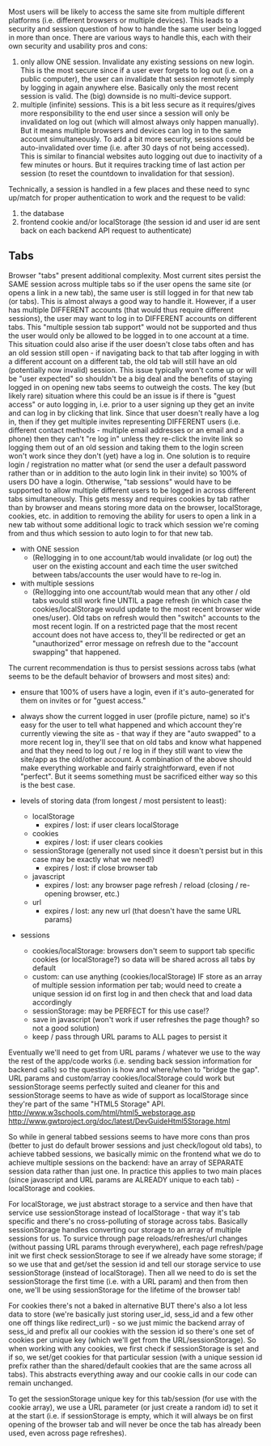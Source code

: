 Most users will be likely to access the same site from multiple different platforms (i.e. different browsers or multiple devices). This leads to a security and session question of how to handle the same user being logged in more than once. There are various ways to handle this, each with their own security and usability pros and cons:
1. only allow ONE session. Invalidate any existing sessions on new login. This is the most secure since if a user ever forgets to log out (i.e. on a public computer), the user can invalidate that session remotely simply by logging in again anywhere else. Basically only the most recent session is valid. The (big) downside is no multi-device support.
2. multiple (infinite) sessions. This is a bit less secure as it requires/gives more responsibility to the end user since a session will only be invalidated on log out (which will almost always only happen manually). But it means multiple browsers and devices can log in to the same account simultaneously. To add a bit more security, sessions could be auto-invalidated over time (i.e. after 30 days of not being accessed). This is similar to financial websites auto logging out due to inactivity of a few minutes or hours. But it requires tracking time of last action per session (to reset the countdown to invalidation for that session).

Technically, a session is handled in a few places and these need to sync up/match for proper authentication to work and the request to be valid:
1. the database
2. frontend cookie and/or localStorage (the session id and user id are sent back on each backend API request to authenticate)

## Tabs
Browser "tabs" present additional complexity. Most current sites persist the SAME session across multiple tabs so if the user opens the same site (or opens a link in a new tab), the same user is still logged in for that new tab (or tabs). This is almost always a good way to handle it. However, if a user has multiple DIFFERENT accounts (that would thus require different sessions), the user may want to log in to DIFFERENT accounts on different tabs. This "multiple session tab support" would not be supported and thus the user would only be allowed to be logged in to one account at a time. This situation could also arise if the user doesn't close tabs often and has an old session still open - if navigating back to that tab after logging in with a different account on a different tab, the old tab will still have an old (potentially now invalid) session.
This issue typically won't come up or will be "user expected" so shouldn't be a big deal and the benefits of staying logged in on opening new tabs seems to outweigh the costs. The key (but likely rare) situation where this could be an issue is if there is "guest access" or auto logging in, i.e. prior to a user signing up they get an invite and can log in by clicking that link. Since that user doesn't really have a log in, then if they get multiple invites representing DIFFERENT users (i.e. different contact methods - multiple email addresses or an email and a phone) then they can't "re log in" unless they re-click the invite link so logging them out of an old session and taking them to the login screen won't work since they don't (yet) have a log in. One solution is to require login / registration no matter what (or send the user a default password rather than or in addition to the auto login link in their invite) so 100% of users DO have a login. Otherwise, "tab sessions" would have to be supported to allow multiple different users to be logged in across different tabs simultaneously. This gets messy and requires cookies by tab rather than by browser and means storing more data on the browser, localStorage, cookies, etc. in addition to removing the ability for users to open a link in a new tab without some additional logic to track which session we're coming from and thus which session to auto login to for that new tab.
- with ONE session
	- (Re)logging in to one account/tab would invalidate (or log out) the user on the existing account and each time the user switched between tabs/accounts the user would have to re-log in.
- with multiple sessions
	- (Re)logging into one account/tab would mean that any other / old tabs would still work fine UNTIL a page refresh (in which case the cookies/localStorage would update to the most recent browser wide ones/user). Old tabs on refresh would then "switch" accounts to the most recent login. If on a restricted page that the most recent account does not have access to, they'll be redirected or get an "unauthorized" error message on refresh due to the "account swapping" that happened.
	
The current recommendation is thus to persist sessions across tabs (what seems to be the default behavior of browsers and most sites) and:
- ensure that 100% of users have a login, even if it's auto-generated for them on invites or for "guest access."
- always show the current logged in user (profile picture, name) so it's easy for the user to tell what happened and which account they're currently viewing the site as - that way if they are "auto swapped" to a more recent log in, they'll see that on old tabs and know what happened and that they need to log out / re log in if they still want to view the site/app as the old/other account.
A combination of the above should make everything workable and fairly straightforward, even if not "perfect". But it seems something must be sacrificed either way so this is the best case.
	
- levels of storing data (from longest / most persistent to least):
	- localStorage
		- expires / lost: if user clears localStorage
	- cookies
		- expires / lost: if user clears cookies
	- sessionStorage (generally not used since it doesn't persist but in this case may be exactly what we need!)
		- expires / lost: if close browser tab
	- javascript
		- expires / lost: any browser page refresh / reload (closing / re-opening browser, etc.)
	- url
		- expires / lost: any new url (that doesn't have the same URL params)
		
- sessions
	- cookies/localStorage: browsers don't seem to support tab specific cookies (or localStorage?) so data will be shared across all tabs by default
	- custom: can use anything (cookies/localStorage) IF store as an array of multiple session information per tab; would need to create a unique session id on first log in and then check that and load data accordingly
	- sessionStorage: may be PERFECT for this use case!?
	- save in javascript (won't work if user refreshes the page though? so not a good solution)
	- keep / pass through URL params to ALL pages to persist it
	
Eventually we'll need to get from URL params / whatever we use to the way the rest of the app/code works (i.e. sending back session information for backend calls) so the question is how and where/when to "bridge the gap". URL params and custom/array cookies/localStorage could work but sessionStorage seems perfectly suited and cleaner for this and sessionStorage seems to have as wide of support as localStorage since they're part of the same "HTML5 Storage" API.
http://www.w3schools.com/html/html5_webstorage.asp
http://www.gwtproject.org/doc/latest/DevGuideHtml5Storage.html

So while in general tabbed sessions seems to have more cons than pros (better to just do default brower sessions and just check/logout old tabs), to achieve tabbed sessions, we basically mimic on the frontend what we do to achieve multiple sessions on the backend: have an array of SEPARATE session data rather than just one. In practice this applies to two main places (since javascript and URL params are ALREADY unique to each tab) - localStorage and cookies.

For localStorage, we just abstract storage to a service and then have that service use sessionStorage instead of localStorage - that way it's tab specific and there's no cross-polluting of storage across tabs. Basically sessionStorage handles converting our storage to an array of multiple sessions for us. To survice through page reloads/refreshes/url changes (without passing URL params through everywhere), each page refresh/page init we first check sessionStorage to see if we already have some storage; if so we use that and get/set the session id and tell our storage service to use sessionStorage (instead of localStorage). Then all we need to do is set the sessionStorage the first time (i.e. with a URL param) and then from then one, we'll be using sessionStorage for the lifetime of the browser tab!

For cookies there's not a baked in alternative BUT there's also a lot less data to store (we're basically just storing user_id, sess_id and a few other one off things like redirect_url) - so we just mimic the backend array of sess_id and prefix all our cookies with the session id so there's one set of cookies per unique key (which we'll get from the URL/sessionStorage). So when working with any cookies, we first check if sessionStorage is set and if so, we set/get cookies for that particular session (with a unique session id prefix rather than the shared/default cookies that are the same across all tabs). This abstracts everything away and our cookie calls in our code can remain unchanged.

To get the sessionStorage unique key for this tab/session (for use with the cookie array), we use a URL parameter (or just create a random id) to set it at the start (i.e. if sessionStorage is empty, which it will always be on first opening of the browser tab and will never be once the tab has already been used, even across page refreshes).